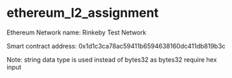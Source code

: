 # ethereum_l2_assignment

Ethereum Network name: Rinkeby Test Network

Smart contract address:  0x1d1c3ca78ac59411b6594638160dc411db819b3c

Note: string data type is used instead of bytes32 as bytes32 require hex input
